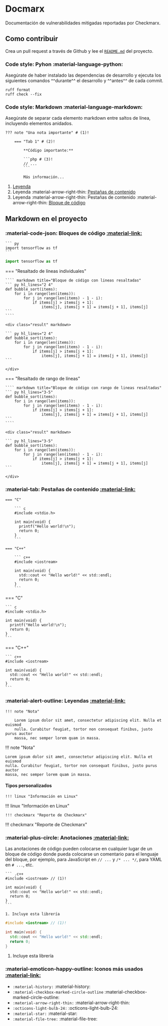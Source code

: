 # Docmarx

Documentación de vulnerabilidades mitigadas reportadas por Checkmarx.

## Como contribuir

Crea un pull request a través de Github y lee el [`README.md`](https://github.com/Farid-NL/docmarx?tab=readme-ov-file#----------------docmarx)
del proyecto.

### Code style: Pyhon :material-language-python:

Asegúrate de haber instalado las dependencias de desarrollo y ejecuta los siguientes comandos ^^durante^^ el desarrollo y
^^antes^^ de cada commit.

```shell
ruff format
ruff check --fix
```

### Code style: Markdown :material-language-markdown:

Asegúrate de separar cada elemento markdown entre saltos de línea, incluyendo elementos anidados.

```shell hl_lines="2 4 6 10"
??? note "Una nota importante" # (1)!

    === "Tab 1" # (2)!

        **Código importante:**

        ```php # (3)!
        // ...
        ```

        Más información...
```

1. [Leyenda](#leyendas)
2. Leyenda :material-arrow-right-thin: [Pestañas de contenido](#pestanas-de-contenido)
3. Leyenda :material-arrow-right-thin: Pestañas de contenido :material-arrow-right-thin: [Bloque de código](#bloques-de-codigo)

## Markdown en el proyecto

### :material-code-json: Bloques de código [:material-link:](https://squidfunk.github.io/mkdocs-material/reference/code-blocks/#usage "Material for MkDocs")

```` title="Bloque de código"
``` py
import tensorflow as tf
```
````

<div class="result" markdown>

```py
import tensorflow as tf
```

</div>

=== "Resaltado de líneas individuales"

    ```` markdown title="Bloque de código con lineas resaltadas"
    ``` py hl_lines="2 4"
    def bubble_sort(items):
        for i in range(len(items)):
            for j in range(len(items) - 1 - i):
                if items[j] > items[j + 1]:
                    items[j], items[j + 1] = items[j + 1], items[j]
    ```
    ````

    <div class="result" markdown>

    ``` py hl_lines="2 4"
    def bubble_sort(items):
        for i in range(len(items)):
            for j in range(len(items) - 1 - i):
                if items[j] > items[j + 1]:
                    items[j], items[j + 1] = items[j + 1], items[j]
    ```

    </div>

=== "Resaltado de rango de líneas"

    ```` markdown title="Bloque de código con rango de lineas resaltadas"
    ``` py hl_lines="3-5"
    def bubble_sort(items):
        for i in range(len(items)):
            for j in range(len(items) - 1 - i):
                if items[j] > items[j + 1]:
                    items[j], items[j + 1] = items[j + 1], items[j]
    ```
    ````

    <div class="result" markdown>

    ``` py hl_lines="3-5"
    def bubble_sort(items):
        for i in range(len(items)):
            for j in range(len(items) - 1 - i):
                if items[j] > items[j + 1]:
                    items[j], items[j + 1] = items[j + 1], items[j]
    ```

    </div>

### :material-tab: Pestañas de contenido [:material-link:](https://squidfunk.github.io/mkdocs-material/reference/content-tabs/#usage "Material for MkDocs")

``` title="Pestañas de contenido con bloques de código"
=== "C"

    ``` c
    #include <stdio.h>

    int main(void) {
      printf("Hello world!\n");
      return 0;
    }
    ```

=== "C++"

    ``` c++
    #include <iostream>

    int main(void) {
      std::cout << "Hello world!" << std::endl;
      return 0;
    }
    ```
```

<div class="result" markdown>

=== "C"

    ``` c
    #include <stdio.h>

    int main(void) {
      printf("Hello world!\n");
      return 0;
    }
    ```

=== "C++"

    ``` c++
    #include <iostream>

    int main(void) {
      std::cout << "Hello world!" << std::endl;
      return 0;
    }
    ```

</div>

### :material-alert-outline: Leyendas [:material-link:](https://squidfunk.github.io/mkdocs-material/reference/admonitions/#usage "Material for MkDocs")

``` title="Leyenda"
!!! note "Nota"

    Lorem ipsum dolor sit amet, consectetur adipiscing elit. Nulla et euismod
    nulla. Curabitur feugiat, tortor non consequat finibus, justo purus auctor
    massa, nec semper lorem quam in massa.
```

<div class="result" markdown>

!!! note "Nota"

    Lorem ipsum dolor sit amet, consectetur adipiscing elit. Nulla et euismod
    nulla. Curabitur feugiat, tortor non consequat finibus, justo purus auctor
    massa, nec semper lorem quam in massa.

</div>

#### Tipos personalizados

``` title="Linux"
!!! linux "Información en Linux"
```

<div class="result" markdown>

!!! linux "Información en Linux"

</div>

``` title="Checkmarx"
!!! checkmarx "Reporte de Checkmarx"
```

<div class="result" markdown>

!!! checkmarx "Reporte de Checkmarx"

</div>

### :material-plus-circle: Anotaciones [:material-link:](https://squidfunk.github.io/mkdocs-material/reference/annotations/#usage "Material for MkDocs")

Las anotaciones de código pueden colocarse en cualquier lugar de un bloque de código donde pueda colocarse un comentario
para el lenguaje del bloque, por ejemplo, para JavaScript en `// ...` y `/* ... */`, para YAML en `# ...`, etc.

```` title="Anotoaciones en bloques de código"
``` .c++
#include <iostream> // (1)!

int main(void) {
  std::cout << "Hello world!" << std::endl;
  return 0;
}
```

1. Incluye esta librería
````

<div class="result" markdown>

``` .c++
#include <iostream> // (1)!

int main(void) {
  std::cout << "Hello world!" << std::endl;
  return 0;
}
```

1. Incluye esta librería

</div>

### :material-emoticon-happy-outline: Iconos más usados [:material-link:](https://squidfunk.github.io/mkdocs-material/reference/icons-emojis/#usage "Material for MkDocs")


- `:material-history:` :material-history:
- `:material-checkbox-marked-circle-outline` :material-checkbox-marked-circle-outline:
- `:material-arrow-right-thin:` :material-arrow-right-thin:
- `:octicons-light-bulb-24:` :octicons-light-bulb-24:
- `:material-star:` :material-star:
- `:material-file-tree:` :material-file-tree:

